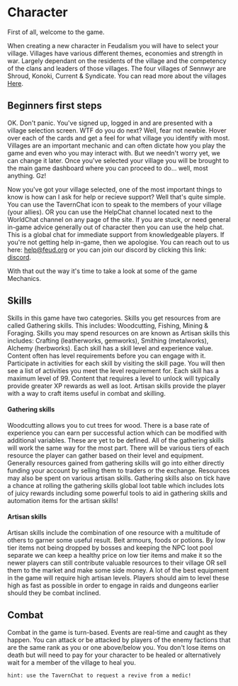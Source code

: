 # Character

First of all, welcome to the game.

When creating a new character in Feudalism you will have to select your village. 
Villages have various different themes, economies and strength in war. Largely dependant on the residents of the village and the competency of the clans and leaders of those villages. The four villages of Sennwyr are Shroud, Konoki, Current & Syndicate. You can read more about the villages [Here](../The%20World/Sennwyr.md).

## Beginners first steps

OK. Don't panic. You've signed up, logged in and are presented with a village selection screen. WTF do you do next? Well, fear not newbie. Hover over each of the cards and get a feel for what village you identify with most. Villages are an important mechanic and can often dictate how you play the game and even who you may interact with. But we needn't worry yet, we can change it later. Once you've selected your village you will be brought to the main game dashboard where you can proceed to do... well, most anything. Gz!

Now you've got your village selected, one of the most important things to know is how can I ask for help or recieve support? Well that's quite simple. You can use the TavernChat icon to speak to the members of your village (your allies). OR you can use the HelpChat channel located next to the WorldChat channel on any page of the site. If you are stuck, or need general in-game advice generally out of character then you can use the help chat. This is a global chat for immediate support from knowledgeable players. If you're not getting help in-game, then we apologise. You can reach out to us here: help@feud.org or you can join our discord by clicking this link: [discord](https://discord.gg/VMteEDpp).

With that out the way it's time to take a look at some of the game Mechanics. 

## Skills

Skills in this game have two categories. Skills you get resources from are called Gathering skills. This includes: Woodcutting, Fishing, Mining & Foraging. Skills you may spend resources on are known as Artisan skills this includes: Crafting (leatherworks, gemworks), Smithing (metalworks), Alchemy (herbworks). 
Each skill has a skill level and experience value. Content often has level requirements before you can engage with it. Participate in activities for each skill by visiting the skill page. You will then see a list of activities you meet the level requirement for. Each skill has a maximum level of 99. Content that requires a level to unlock will typically provide greater XP rewards as well as loot. Artisan skills provide the player with a way to craft items useful in combat and skilling.

#### Gathering skills

Woodcutting allows you to cut trees for wood. There is a base rate of experience you can earn per successful action which can be modified with additional variables. These are yet to be defined. 
All of the gathering skills will work the same way for the most part. There will be various tiers of each resource the player can gather based on their level and equipment. 
Generally resources gained from gathering skills will go into either directly funding your account by selling them to traders or the exchange. Resources may also be spent on various artisan skills.
Gathering skills also on tick have a chance at rolling the gathering skills global loot table which includes lots of juicy rewards including some powerful tools to aid in gathering skills and automation items for the artisan skills!

#### Artisan skills

Artisan skills include the combination of one resource with a multitude of others to garner some useful result. Beit armours, foods or potions. By low tier items not being dropped by bosses and keeping the NPC loot pool separate we can keep a healthy price on low tier items and make it so the newer players can still contribute valuable resources to their village OR sell them to the market and make some side money. 
A lot of the best equipment in the game will require high artisan levels. Players should aim to level these high as fast as possible in order to engage in raids and dungeons earlier should they be combat inclined.

## Combat

Combat in the game is turn-based. Events are real-time and caught as they happen. You can attack or be attacked by players of the enemy factions that are the same rank as you or one above/below you. You don't lose items on death but will need to pay for your character to be healed or alternatively wait for a member of the village to heal you.

    hint: use the TavernChat to request a revive from a medic!